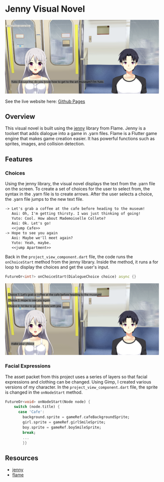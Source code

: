 # Jenny Visual Novel

![image](readme_assets/start_screen.png)

See the live website here: [Github Pages](https://caitlynbakery.github.io/visual_novel_story/)

## Overview

This visual novel is built using the [jenny](https://docs.flame-engine.org/1.6.0/other_modules/jenny/index.html) library from Flame. Jenny is a toolset that adds dialogue into a game in .yarn files. Flame is a Flutter game engine that makes game creation easier. It has powerful functions such as sprites, images, and collision detection.

## Features

### Choices

Using the jenny library, the visual novel displays the text from the .yarn file on the screen. To create a set of choices for the user to select from, the syntax in the .yarn file is to create arrows. After the user selects a choice, the .yarn file jumps to the new text file.

```text
-> Let's grab a coffee at the cafe before heading to the museum!
   Aoi: Oh, I'm getting thirsty. I was just thinking of going!
   Yuto: Cool. How about Mademoiselle Collete?
   Aoi: Ok. Let's go!
   <<jump Cafe>>
-> Hope to see you again
   Aoi: Maybe we'll meet again?
   Yuto: Yeah, maybe.
   <<jump Apartment>>
```

Back in the `project_view_component.dart` file, the code runs the `onChoiceStart` method from the jenny library. Inside the method, it runs a for loop to display the choices and get the user's input.  

```dart
FutureOr<int?> onChoiceStart(DialogueChoice choice) async {}
```

![choices](readme_assets/choices.png)

### Facial Expressions

The asset packet from this project uses a series of layers so that facial expressions and clothing can be changed. Using Gimp, I created various versions of my character. In the `project_view_component.dart` file, the sprite is changed in the `onNodeStart` method.

```dart
FutureOr<void> onNodeStart(Node node) {
    switch (node.title) {
      case 'Cafe':
        background.sprite = gameRef.cafeBackgroundSprite;
        girl.sprite = gameRef.girlSmileSprite;
        boy.sprite = gameRef.boySmileSprite;
        break;
        ...
        }}
```

## Resources

* [jenny](https://docs.flame-engine.org/1.6.0/other_modules/jenny/index.html)
* [flame](https://docs.flame-engine.org/1.6.0/index.html#)
